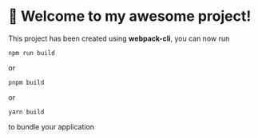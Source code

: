 # 🚀 Welcome to my awesome project!

This project has been created using **webpack-cli**, you can now run

```
npm run build
```

or

```
pnpm build
```

or

```
yarn build
```

to bundle your application
